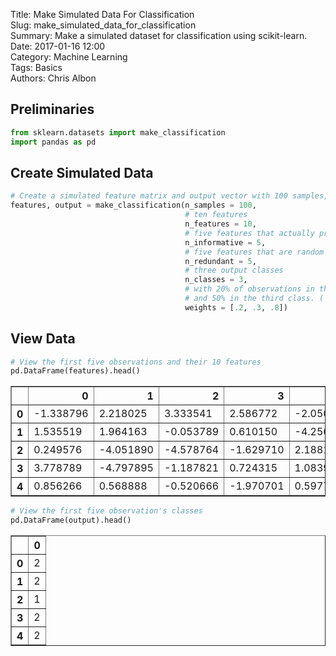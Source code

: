 Title: Make Simulated Data For Classification  
Slug: make_simulated_data_for_classification  
Summary: Make a simulated dataset for classification using scikit-learn.  
Date: 2017-01-16 12:00  
Category: Machine Learning  
Tags: Basics  
Authors: Chris Albon   

## Preliminaries


```python
from sklearn.datasets import make_classification
import pandas as pd
```

## Create Simulated Data


```python
# Create a simulated feature matrix and output vector with 100 samples,
features, output = make_classification(n_samples = 100,
                                       # ten features
                                       n_features = 10,
                                       # five features that actually predict the output's classes
                                       n_informative = 5,
                                       # five features that are random and unrelated to the output's classes
                                       n_redundant = 5,
                                       # three output classes
                                       n_classes = 3,
                                       # with 20% of observations in the first class, 30% in the second class,
                                       # and 50% in the third class. ('None' makes balanced classes)
                                       weights = [.2, .3, .8])
```

## View Data


```python
# View the first five observations and their 10 features
pd.DataFrame(features).head()
```




<div>
<table border="1" class="dataframe">
  <thead>
    <tr style="text-align: right;">
      <th></th>
      <th>0</th>
      <th>1</th>
      <th>2</th>
      <th>3</th>
      <th>4</th>
      <th>5</th>
      <th>6</th>
      <th>7</th>
      <th>8</th>
      <th>9</th>
    </tr>
  </thead>
  <tbody>
    <tr>
      <th>0</th>
      <td>-1.338796</td>
      <td>2.218025</td>
      <td>3.333541</td>
      <td>2.586772</td>
      <td>-2.050240</td>
      <td>-5.289060</td>
      <td>4.364050</td>
      <td>3.010074</td>
      <td>3.073564</td>
      <td>0.827317</td>
    </tr>
    <tr>
      <th>1</th>
      <td>1.535519</td>
      <td>1.964163</td>
      <td>-0.053789</td>
      <td>0.610150</td>
      <td>-4.256450</td>
      <td>-6.044707</td>
      <td>7.617702</td>
      <td>4.654903</td>
      <td>0.632368</td>
      <td>3.234648</td>
    </tr>
    <tr>
      <th>2</th>
      <td>0.249576</td>
      <td>-4.051890</td>
      <td>-4.578764</td>
      <td>-1.629710</td>
      <td>2.188123</td>
      <td>1.488968</td>
      <td>-1.977744</td>
      <td>-2.888737</td>
      <td>-4.957220</td>
      <td>3.599833</td>
    </tr>
    <tr>
      <th>3</th>
      <td>3.778789</td>
      <td>-4.797895</td>
      <td>-1.187821</td>
      <td>0.724315</td>
      <td>1.083952</td>
      <td>0.165924</td>
      <td>-0.352818</td>
      <td>0.615942</td>
      <td>-4.392519</td>
      <td>1.683278</td>
    </tr>
    <tr>
      <th>4</th>
      <td>0.856266</td>
      <td>0.568888</td>
      <td>-0.520666</td>
      <td>-1.970701</td>
      <td>0.597743</td>
      <td>2.224923</td>
      <td>0.065515</td>
      <td>0.250906</td>
      <td>-1.512495</td>
      <td>-0.859869</td>
    </tr>
  </tbody>
</table>
</div>




```python
# View the first five observation's classes
pd.DataFrame(output).head()
```




<div>
<table border="1" class="dataframe">
  <thead>
    <tr style="text-align: right;">
      <th></th>
      <th>0</th>
    </tr>
  </thead>
  <tbody>
    <tr>
      <th>0</th>
      <td>2</td>
    </tr>
    <tr>
      <th>1</th>
      <td>2</td>
    </tr>
    <tr>
      <th>2</th>
      <td>1</td>
    </tr>
    <tr>
      <th>3</th>
      <td>2</td>
    </tr>
    <tr>
      <th>4</th>
      <td>2</td>
    </tr>
  </tbody>
</table>
</div>
